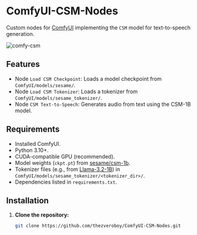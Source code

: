 # ComfyUI-CSM-Nodes

Custom nodes for [ComfyUI](https://github.com/comfyanonymous/ComfyUI) implementing the `CSM` model for text-to-speech generation.

![comfy-csm](https://github.com/thezveroboy/ComfyUI-CSM-Nodes/raw/main/picture.jpg)

## Features
- Node `Load CSM Checkpoint`: Loads a model checkpoint from `ComfyUI/models/sesame/`.
- Node `Load CSM Tokenizer`: Loads a tokenizer from `ComfyUI/models/sesame_tokenizer/`.
- Node `CSM Text-to-Speech`: Generates audio from text using the CSM-1B model.

## Requirements
- Installed ComfyUI.
- Python 3.10+.
- CUDA-compatible GPU (recommended).
- Model weights (`ckpt.pt`) from [sesame/csm-1b](https://huggingface.co/sesame/csm-1b).
- Tokenizer files (e.g., from [Llama-3.2-1B](https://huggingface.co/unsloth/Llama-3.2-1B/tree/main)) in `ComfyUI/models/sesame_tokenizer/<tokenizer_dir>/`.
- Dependencies listed in `requirements.txt`.

## Installation

1. **Clone the repository:**
   ```bash
   git clone https://github.com/thezveroboy/ComfyUI-CSM-Nodes.git
   ```
